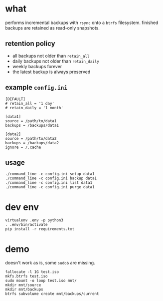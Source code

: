 what
==

performs incremental backups with `rsync` onto a `btrfs` filesystem.
finished backups are retained as read-only snapshots.


retention policy
--

- all backups not older than `retain_all`
- daily backups not older than `retain_daily`
- weekly backups forever
- the latest backup is always preserved


example `config.ini`
--

```
[DEFAULT]
# retain_all = '1 day'
# retain_daily = '1 month'

[data1]
source = /path/to/data1
backups = /backups/data1

[data2]
source = /path/to/data2
backups = /backups/data2
ignore = /.cache
```


usage
--

```
./command_line -c config.ini setup data1
./command_line -c config.ini backup data1
./command_line -c config.ini list data1
./command_line -c config.ini purge data1
```


dev env
==

```
virtualenv .env -p python3
. .env/bin/activate
pip install -r requirements.txt
```


demo
==

doesn't work as is, some `sudo`s are missing.

```
fallocate -l 1G test.iso
mkfs.btrfs test.iso
sudo mount -o loop test.iso mnt/
mkdir mnt/source
mkdir mnt/backups
btrfs subvolume create mnt/backups/current
```
